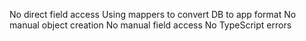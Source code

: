 No direct field access
Using mappers to convert DB to app format
No manual object creation
No manual field access
No TypeScript errors
